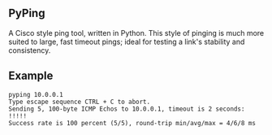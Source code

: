 ## PyPing

A Cisco style ping tool, written in Python.  This style of pinging is
much more suited to large, fast timeout pings; ideal for testing a link's
stability and consistency.

## Example
```
pyping 10.0.0.1 
Type escape sequence CTRL + C to abort. 
Sending 5, 100-byte ICMP Echos to 10.0.0.1, timeout is 2 seconds: 
!!!!! 
Success rate is 100 percent (5/5), round-trip min/avg/max = 4/6/8 ms 
```
